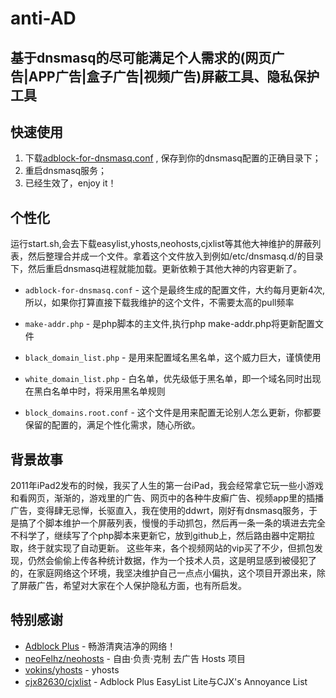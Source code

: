 # anti-AD

## 基于dnsmasq的尽可能满足个人需求的(网页广告|APP广告|盒子广告|视频广告)屏蔽工具、隐私保护工具


## 快速使用

1. 下载[adblock-for-dnsmasq.conf](https://raw.githubusercontent.com/gentlyx/anti-AD/master/adblock-for-dnsmasq.conf) , 保存到你的dnsmasq配置的正确目录下；
2. 重启dnsmasq服务；
3. 已经生效了，enjoy it！

## 个性化


运行start.sh,会去下载easylist,yhosts,neohosts,cjxlist等其他大神维护的屏蔽列表，然后整理合并成一个文件。拿着这个文件放入到例如/etc/dnsmasq.d/的目录下，然后重启dnsmasq进程就能加载。更新依赖于其他大神的内容更新了。

* `adblock-for-dnsmasq.conf` - 这个是最终生成的配置文件，大约每月更新4次,所以，如果你打算直接下载我维护的这个文件，不需要太高的pull频率

* `make-addr.php` - 是php脚本的主文件,执行php make-addr.php将更新配置文件

* `black_domain_list.php` - 是用来配置域名黑名单，这个威力巨大，谨慎使用

* `white_domain_list.php` - 白名单，优先级低于黑名单，即一个域名同时出现在黑白名单中时，将采用黑名单规则

* `block_domains.root.conf` - 这个文件是用来配置无论别人怎么更新，你都要保留的配置的，满足个性化需求，随心所欲。


## 背景故事

2011年iPad2发布的时候，我买了人生的第一台iPad，我会经常拿它玩一些小游戏和看网页，渐渐的，游戏里的广告、网页中的各种牛皮癣广告、视频app里的插播广告，变得肆无忌惮，长驱直入，我在使用的ddwrt，刚好有dnsmasq服务，于是搞了个脚本维护一个屏蔽列表，慢慢的手动抓包，然后再一条一条的填进去完全不科学了，继续写了个php脚本来更新它，放到github上，然后路由器中定期拉取，终于就实现了自动更新。
这些年来，各个视频网站的vip买了不少，但抓包发现，仍然会偷偷上传各种统计数据，作为一个技术人员，这是明显感到被侵犯了的，在家庭网络这个环境，我坚决维护自己一点点小偏执，这个项目开源出来，除了屏蔽广告，希望对大家在个人保护隐私方面，也有所启发。

## 特别感谢

- [Adblock Plus](https://adblockplus.org/) - 畅游清爽洁净的网络！
- [neoFelhz/neohosts](https://github.com/neoFelhz/neohosts) - 自由·负责·克制 去广告 Hosts 项目
- [vokins/yhosts](https://github.com/vokins/yhosts) - yhosts
- [cjx82630/cjxlist](https://github.com/cjx82630/cjxlist) - Adblock Plus EasyList Lite与CJX's Annoyance List
